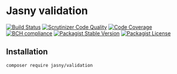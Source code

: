 Jasny validation
===

[![Build Status](https://travis-ci.org/jasny/validation.svg?branch=master)](https://travis-ci.org/jasny/validation)
[![Scrutinizer Code Quality](https://scrutinizer-ci.com/g/jasny/validation/badges/quality-score.png?b=master)](https://scrutinizer-ci.com/g/jasny/validation/?branch=master)
[![Code Coverage](https://scrutinizer-ci.com/g/jasny/validation/badges/coverage.png?b=master)](https://scrutinizer-ci.com/g/jasny/validation/?branch=master)
[![BCH compliance](https://bettercodehub.com/edge/badge/jasny/validation?branch=master)](https://bettercodehub.com/)
[![Packagist Stable Version](https://img.shields.io/packagist/v/jasny/validation.svg)](https://packagist.org/packages/jasny/validation)
[![Packagist License](https://img.shields.io/packagist/l/jasny/validation.svg)](https://packagist.org/packages/jasny/validation)



Installation
---

    composer require jasny/validation
